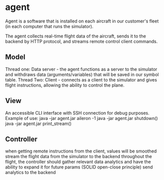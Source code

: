 # agent

Agent is a software that is installed on each aircraft in our customer's fleet (in each computer that runs the simulator).

The agent collects real-time flight data of the aircraft, sends it to the backend by HTTP protocol, and streams remote control client commands. 

## Model

Thread one:
Data server - the agent functions as a server to the simulator and withdraws data (arguments/variables) that will be saved in our symbol table.
Thread Two:
Client - connects as a client to the simulator and gives flight instructions, allowing the ability to control the plane.

## View

An accessible CLI interface with SSH connection for debug purposes.
Example of use:
java -jar agent.jar aileron -1
java -jar agent.jar shutdown()
java -jar agent.jar print_stream()

##  Controller

when getting remote instructions from the client, values will be smoothed
stream the flight data from the simulator to the backend
throughout the flight, the controller should gather relevant data analytics and have the ability to expand it for future params (SOLID open-close principle)
send analytics to the backend
